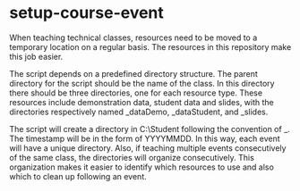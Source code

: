 setup-course-event
==================

When teaching technical classes, resources need to be moved to a temporary location on a regular basis. The resources in this repository make this job easier.

The script depends on a predefined directory structure. The parent directory for the script should be the name of the class. In this directory there should be three directories, one for each resource type. These resources include demonstration data, student data and slides, with the directories respectively named <classname>_dataDemo, <classname>_dataStudent, and <classname>_slides.

The script will create a directory in C:\Student following the convention of <classname>_<timestamp>. The timestamp will be in the form of YYYYMMDD. In this way, each event will have a unique directory. Also, if teaching multiple events consecutively of the same class, the directories will organize consecutively. This organization makes it easier to identify which resources to use and also which to clean up following an event.

